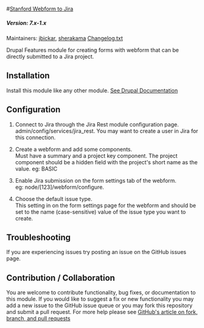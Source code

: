 #[Stanford Webform to Jira](https://github.com/SU-SWS/stanford_webform_to_jira)
##### Version: 7.x-1.x

Maintainers: [jbickar](https://github.com/jbickar), [sherakama](https://github.com/sherakama)
[Changelog.txt](CHANGELOG.txt)

Drupal Features module for creating forms with webform that can be directly submitted to a Jira project.


Installation
---

Install this module like any other module. [See Drupal Documentation](https://drupal.org/documentation/install/modules-themes/modules-7)

Configuration
---

1. Connect to Jira through the Jira Rest module  configuration page.   
admin/config/services/jira_rest. You may want to create a user in Jira for this connection.

2. Create a webform and add some components.   
Must have a summary and a project key component. The project component should be a hidden field with the project's short name as the value. eg: BASIC

3. Enable Jira submission on the form settings tab of the webform.   
eg: node/[123]/webform/configure.

4. Choose the default issue type.   
This setting in on the form settings page for the webform and should be set to the name (case-sensitive) value of the issue type you want to create.

Troubleshooting
---

If you are experiencing issues try posting an issue on the GitHub issues page.

Contribution / Collaboration
---

You are welcome to contribute functionality, bug fixes, or documentation to this module. If you would like to suggest a fix or new functionality you may add a new issue to the GitHub issue queue or you may fork this repository and submit a pull request. For more help please see [GitHub's article on fork, branch, and pull requests](https://help.github.com/articles/using-pull-requests)
